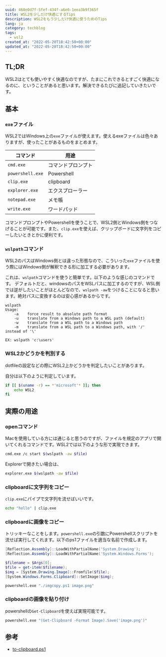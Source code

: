 ```yaml
---
uuid: 460e0d7f-5fef-434f-a6e0-1eea3b9f365f
title: WSL2を少しだけ快適にするTips
description: WSL2をもう少しだけ快適に使うためのTips
lang: ja
category: techblog
tags:
  - wsl2
created_at: "2022-05-20T18:42:50+00:00"
updated_at: "2022-05-20T18:42:50+00:00"
---
```


## TL;DR

WSL2はとても使いやすく快適なのですが、たまにこれできるとすごく快適になるのに、ということがあると思います。解決できるたびに追記していきたいです。

## 基本

### `exe`ファイル

WSL2ではWindows上の`exe`ファイルが使えます。使えるexeファイルは色々ありますが、使ったことがあるものをまとめます。

| コマンド             | 用途         |
| ---------------- | ---------- |
| `cmd.exe`        | コマンドプロンプト  |
| `powershell.exe` | Powershell |
| `clip.exe`       | clipboard  |
| `explorer.exe`   | エクスプローラー   |
| `notepad.exe`    | メモ帳        |
| `write.exe`      | ワードパッド     |

コマンドプロンプトやPowershellを使うことで、WSL2側とWindows側をつなげることが可能です。また、`clip.exe`を使えば、クリップボードに文字列をコピーしたいときとかに便利です。

### `wslpath`コマンド

WSL2のパスはWindows側とは違った形態なので、こういった`exe`ファイルを使う際にはWindows側が解釈できる形に加工する必要があります。

これは、`wslpath`コマンドを使うと簡単です。以下のような感じのコマンドです。
デフォルトだと、windowsのパスをWSLパスに加工するのですが、WSL側では逆がしたいことがほとんどなので、`wslpath -aw`をつけることになると思います。絶対パスに変換するのは安心感があるからです。

```
wslpath
Usage:
    -a    force result to absolute path format
    -u    translate from a Windows path to a WSL path (default)
    -w    translate from a WSL path to a Windows path
    -m    translate from a WSL path to a Windows path, with '/' instead of '\'

EX: wslpath 'c:\users'
```

### WSL2かどうかを判別する

dotfileの設定などの際にWSL2上かどうかを判定したいことがあります。

自分は以下のように判定しています。

```bash
if [[ $(uname -r) == *'microsoft'* ]]; then
    echo WSL2
fi
```

## 実際の用途

### openコマンド

Macを使用している方には通じると思うのですが、ファイルを規定のアプリで開いてくれるコマンドです。WSL2では以下のような形で実現できます。

```bash
cmd.exe /c start $(wslpath -aw $file)
```

Explorerで開きたい場合は、

```bash
explorer.exe $(wslpath -aw $file)
```

### clipboardに文字列をコピー

`clip.exe`にパイプで文字列を流せばいいです。

```bash
echo "hello" | clip.exe
```

### clipboardに画像をコピー

トリッキーなことをします。`powershell.exe`の引数にPowershellスクリプトを流せば実行してくれます。以下のps1ファイルを適当な名前で作成します。

```powershell:title=imgcopy.ps1
[Reflection.Assembly]::LoadWithPartialName('System.Drawing');
[Reflection.Assembly]::LoadWithPartialName('System.Windows.Forms');

$filename = $Args[0];
$file = get-item($filename);
$img = [System.Drawing.Image]::Fromfile($file);
[System.Windows.Forms.Clipboard]::SetImage($img);
```

```bash
powershell.exe "./imgcopy.ps1 image.png"
```

### clipboardの画像を貼り付け

powershellの`Get-Clipboard`を使えば実現可能です。

```bash
powershell.exe "(Get-Clipboard -Format Image).Save('image.png')"
```

## 参考

- [to-clipboard.ps1](https://gist.github.com/andytuba/13b9fe7ea7f3405c04d338f93b399ff8)
